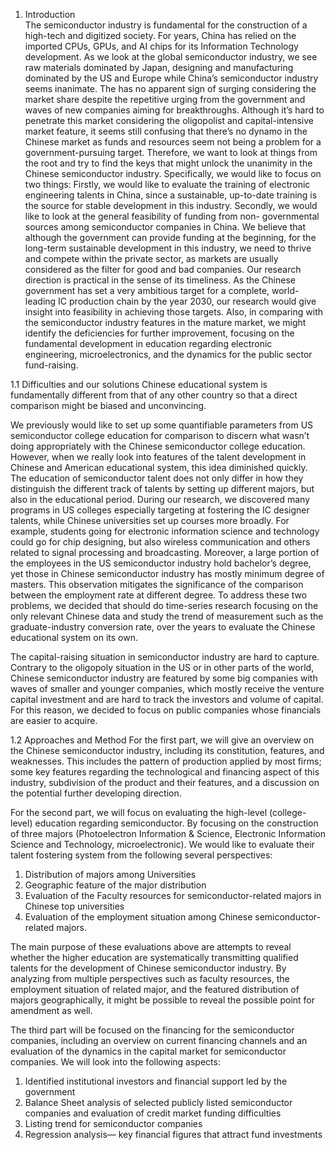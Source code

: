 1.	Introduction <br />
The semiconductor industry is fundamental for the construction of a high-tech and digitized society. For years, China has relied on the imported CPUs, GPUs, and AI chips for its Information Technology development. As we look at the global semiconductor industry, we see raw materials dominated by Japan, designing and manufacturing dominated by the US and Europe while China’s semiconductor industry seems inanimate. The has no apparent sign of surging considering the market share despite the repetitive urging from the government and waves of new companies aiming for breakthroughs. Although it’s hard to penetrate this market considering the oligopolist and capital-intensive market feature, it seems still confusing that there’s no dynamo in the Chinese market as funds and resources seem not being a problem for a government-pursuing target. Therefore, we want to look at things from the root and try to find the keys that might unlock the unanimity in the Chinese semiconductor industry. Specifically, we would like to focus on two things:
 Firstly, we would like to evaluate the training of electronic engineering talents in China, since a sustainable, up-to-date training is the source for stable development in this industry. Secondly, we would like to look at the general feasibility of funding from non- governmental sources among semiconductor companies in China. We believe that although the government can provide funding at the beginning, for the long-term sustainable development in this industry, we need to thrive and compete within the private sector, as markets are usually considered as the filter for good and bad companies.
Our research direction is practical in the sense of its timeliness. As the Chinese government has set a very ambitious target for a complete, world-leading IC production chain by the year 2030, our research would give insight into feasibility in achieving those targets. Also, in comparing with the semiconductor industry features in the mature market, we might identify the deficiencies for further improvement, focusing on the fundamental development in education regarding electronic engineering, microelectronics, and the dynamics for the public sector fund-raising.

1.1 Difficulties and our solutions
Chinese educational system is fundamentally different from that of any other country so that a direct comparison might be biased and unconvincing.

We previously would like to set up some quantifiable parameters from US semiconductor college education for comparison to discern what wasn’t doing appropriately with the Chinese semiconductor college education. However, when we really look into features of the talent development in Chinese and American educational system, this idea diminished quickly. The education of semiconductor talent does not only differ in how they distinguish the different track of talents by setting up different majors, but also in the educational period. During our research, we discovered many programs in US colleges especially targeting at fostering the IC designer talents, while Chinese universities set up courses more broadly. For example, students going for electronic information science and technology could go for chip designing, but also wireless communication and others related to signal processing and broadcasting. Moreover, a large portion of the employees in the US semiconductor industry hold bachelor’s degree, yet those in Chinese semiconductor industry has mostly minimum degree of masters. This observation mitigates the significance of the comparison between the employment rate at different degree.
To address these two problems, we decided that should do time-series research focusing on the only relevant Chinese data and study the trend of measurement such as the graduate-industry conversion rate, over the years to evaluate the Chinese educational system on its own.

The capital-raising situation in semiconductor industry are hard to capture. Contrary to the oligopoly situation in the US or in other parts of the world, Chinese semiconductor industry are featured by some big companies with waves of smaller and younger companies, which mostly receive the venture capital investment and are hard to track the investors and volume of capital. For this reason, we decided to focus on public companies whose financials are easier to acquire. 

1.2 Approaches and Method
For the first part, we will give an overview on the Chinese semiconductor industry, including its constitution, features, and weaknesses. This includes the pattern of production applied by most firms; some key features regarding the technological and financing aspect of this industry, subdivision of the product and their features, and a discussion on the potential further developing direction.

For the second part, we will focus on evaluating the high-level (college-level) education regarding semiconductor. By focusing on the construction of three majors (Photoelectron Information & Science, Electronic Information Science and Technology, microelectronic). We would like to evaluate their talent fostering system from the following several perspectives:
1. Distribution of majors among Universities
2. Geographic feature of the major distribution
3. Evaluation of the Faculty resources for semiconductor-related majors in Chinese top universities
4. Evaluation of the employment situation among Chinese semiconductor-related majors.

The main purpose of these evaluations above are attempts to reveal whether the higher education are systematically transmitting qualified talents for the development of Chinese semiconductor industry. By analyzing from multiple perspectives such as faculty resources, the employment situation of related major, and the featured distribution of majors geographically, it might be possible to reveal the possible point for amendment as well. 

The third part will be focused on the financing for the semiconductor companies, including an overview on current financing channels and an evaluation of the dynamics in the capital market for semiconductor companies. We will look into the following aspects: 
1. Identified institutional investors and financial support led by the government 
2. Balance Sheet analysis of selected publicly listed semiconductor companies and evaluation of credit market funding difficulties
3. Listing trend for semiconductor companies 
4. Regression analysis— key financial figures that attract fund investments
